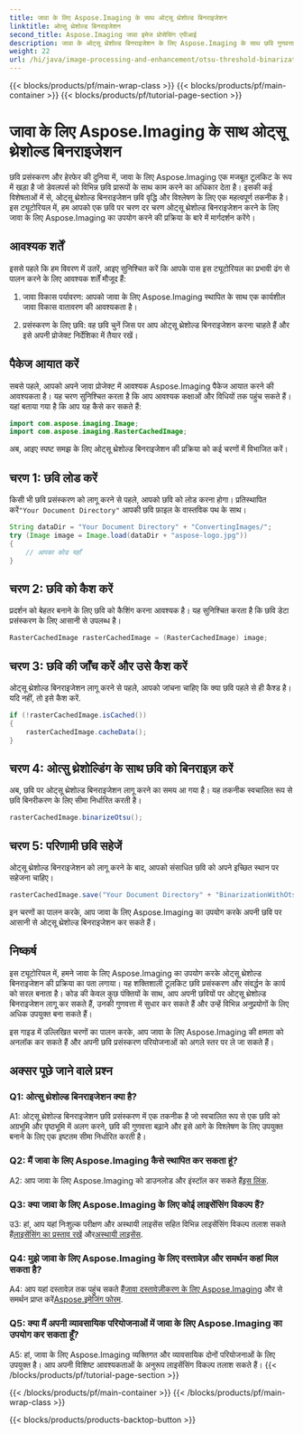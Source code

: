 ```yaml
---
title: जावा के लिए Aspose.Imaging के साथ ओट्सू थ्रेशोल्ड बिनराइजेशन
linktitle: ओत्सु थ्रेशोल्ड बिनराइजेशन
second_title: Aspose.Imaging जावा इमेज प्रोसेसिंग एपीआई
description: जावा के ओट्सू थ्रेशोल्ड बिनराइजेशन के लिए Aspose.Imaging के साथ छवि गुणवत्ता बढ़ाएँ। छवि प्रसंस्करण उत्कृष्टता के लिए हमारी चरण-दर-चरण मार्गदर्शिका का पालन करें।
weight: 22
url: /hi/java/image-processing-and-enhancement/otsu-threshold-binarization/
---
```


{{< blocks/products/pf/main-wrap-class >}}
{{< blocks/products/pf/main-container >}}
{{< blocks/products/pf/tutorial-page-section >}}

# जावा के लिए Aspose.Imaging के साथ ओट्सू थ्रेशोल्ड बिनराइजेशन

छवि प्रसंस्करण और हेरफेर की दुनिया में, जावा के लिए Aspose.Imaging एक मजबूत टूलकिट के रूप में खड़ा है जो डेवलपर्स को विभिन्न छवि प्रारूपों के साथ काम करने का अधिकार देता है। इसकी कई विशेषताओं में से, ओट्सू थ्रेशोल्ड बिनराइजेशन छवि वृद्धि और विश्लेषण के लिए एक महत्वपूर्ण तकनीक है। इस ट्यूटोरियल में, हम आपको एक छवि पर चरण दर चरण ओट्सू थ्रेशोल्ड बिनराइजेशन करने के लिए जावा के लिए Aspose.Imaging का उपयोग करने की प्रक्रिया के बारे में मार्गदर्शन करेंगे।

## आवश्यक शर्तें

इससे पहले कि हम विवरण में उतरें, आइए सुनिश्चित करें कि आपके पास इस ट्यूटोरियल का प्रभावी ढंग से पालन करने के लिए आवश्यक शर्तें मौजूद हैं:

1. जावा विकास पर्यावरण: आपको जावा के लिए Aspose.Imaging स्थापित के साथ एक कार्यशील जावा विकास वातावरण की आवश्यकता है।

2. प्रसंस्करण के लिए छवि: वह छवि चुनें जिस पर आप ओट्सू थ्रेशोल्ड बिनराइजेशन करना चाहते हैं और इसे अपनी प्रोजेक्ट निर्देशिका में तैयार रखें।

## पैकेज आयात करें

सबसे पहले, आपको अपने जावा प्रोजेक्ट में आवश्यक Aspose.Imaging पैकेज आयात करने की आवश्यकता है। यह चरण सुनिश्चित करता है कि आप आवश्यक कक्षाओं और विधियों तक पहुंच सकते हैं। यहां बताया गया है कि आप यह कैसे कर सकते हैं:

```java
import com.aspose.imaging.Image;
import com.aspose.imaging.RasterCachedImage;
```

अब, आइए स्पष्ट समझ के लिए ओट्सू थ्रेशोल्ड बिनराइजेशन की प्रक्रिया को कई चरणों में विभाजित करें।

## चरण 1: छवि लोड करें


 किसी भी छवि प्रसंस्करण को लागू करने से पहले, आपको छवि को लोड करना होगा। प्रतिस्थापित करें`"Your Document Directory"` आपकी छवि फ़ाइल के वास्तविक पथ के साथ। 

```java
String dataDir = "Your Document Directory" + "ConvertingImages/";
try (Image image = Image.load(dataDir + "aspose-logo.jpg"))
{
    // आपका कोड यहाँ
}
```

## चरण 2: छवि को कैश करें

प्रदर्शन को बेहतर बनाने के लिए छवि को कैशिंग करना आवश्यक है। यह सुनिश्चित करता है कि छवि डेटा प्रसंस्करण के लिए आसानी से उपलब्ध है।

```java
RasterCachedImage rasterCachedImage = (RasterCachedImage) image;
```

## चरण 3: छवि की जाँच करें और उसे कैश करें

ओट्सू थ्रेशोल्ड बिनराइजेशन लागू करने से पहले, आपको जांचना चाहिए कि क्या छवि पहले से ही कैश्ड है। यदि नहीं, तो इसे कैश करें.

```java
if (!rasterCachedImage.isCached())
{
    rasterCachedImage.cacheData();
}
```

## चरण 4: ओत्सु थ्रेशोल्डिंग के साथ छवि को बिनराइज़ करें

अब, छवि पर ओट्सू थ्रेशोल्ड बिनराइजेशन लागू करने का समय आ गया है। यह तकनीक स्वचालित रूप से छवि बिनरीकरण के लिए सीमा निर्धारित करती है।

```java
rasterCachedImage.binarizeOtsu();
```

## चरण 5: परिणामी छवि सहेजें

ओट्सू थ्रेशोल्ड बिनराइजेशन को लागू करने के बाद, आपको संसाधित छवि को अपने इच्छित स्थान पर सहेजना चाहिए।

```java
rasterCachedImage.save("Your Document Directory" + "BinarizationWithOtsuThreshold_out.jpg");
```

इन चरणों का पालन करके, आप जावा के लिए Aspose.Imaging का उपयोग करके अपनी छवि पर आसानी से ओट्सू थ्रेशोल्ड बिनराइजेशन कर सकते हैं।

## निष्कर्ष

इस ट्यूटोरियल में, हमने जावा के लिए Aspose.Imaging का उपयोग करके ओट्सू थ्रेशोल्ड बिनराइजेशन की प्रक्रिया का पता लगाया। यह शक्तिशाली टूलकिट छवि प्रसंस्करण और संवर्द्धन के कार्य को सरल बनाता है। कोड की केवल कुछ पंक्तियों के साथ, आप अपनी छवियों पर ओट्सू थ्रेशोल्ड बिनराइजेशन लागू कर सकते हैं, उनकी गुणवत्ता में सुधार कर सकते हैं और उन्हें विभिन्न अनुप्रयोगों के लिए अधिक उपयुक्त बना सकते हैं।

इस गाइड में उल्लिखित चरणों का पालन करके, आप जावा के लिए Aspose.Imaging की क्षमता को अनलॉक कर सकते हैं और अपनी छवि प्रसंस्करण परियोजनाओं को अगले स्तर पर ले जा सकते हैं।

## अक्सर पूछे जाने वाले प्रश्न

### Q1: ओत्सु थ्रेशोल्ड बिनराइजेशन क्या है?

A1: ओट्सू थ्रेशोल्ड बिनराइजेशन छवि प्रसंस्करण में एक तकनीक है जो स्वचालित रूप से एक छवि को अग्रभूमि और पृष्ठभूमि में अलग करने, छवि की गुणवत्ता बढ़ाने और इसे आगे के विश्लेषण के लिए उपयुक्त बनाने के लिए एक इष्टतम सीमा निर्धारित करती है।

### Q2: मैं जावा के लिए Aspose.Imaging कैसे स्थापित कर सकता हूं?

 A2: आप जावा के लिए Aspose.Imaging को डाउनलोड और इंस्टॉल कर सकते हैं[इस लिंक](https://releases.aspose.com/imaging/java/).

### Q3: क्या जावा के लिए Aspose.Imaging के लिए कोई लाइसेंसिंग विकल्प हैं?

 उ3: हां, आप यहां निःशुल्क परीक्षण और अस्थायी लाइसेंस सहित विभिन्न लाइसेंसिंग विकल्प तलाश सकते हैं[लाइसेंसिंग का प्रस्ताव रखें](https://purchase.aspose.com/buy) और[अस्थायी लाइसेंस](https://purchase.aspose.com/temporary-license/).

### Q4: मुझे जावा के लिए Aspose.Imaging के लिए दस्तावेज़ और समर्थन कहां मिल सकता है?

 A4: आप यहां दस्तावेज़ तक पहुंच सकते हैं[जावा दस्तावेज़ीकरण के लिए Aspose.Imaging](https://reference.aspose.com/imaging/java/) और से समर्थन प्राप्त करें[Aspose.इमेजिंग फोरम](https://forum.aspose.com/).

### Q5: क्या मैं अपनी व्यावसायिक परियोजनाओं में जावा के लिए Aspose.Imaging का उपयोग कर सकता हूँ?

A5: हां, जावा के लिए Aspose.Imaging व्यक्तिगत और व्यावसायिक दोनों परियोजनाओं के लिए उपयुक्त है। आप अपनी विशिष्ट आवश्यकताओं के अनुरूप लाइसेंसिंग विकल्प तलाश सकते हैं।
{{< /blocks/products/pf/tutorial-page-section >}}

{{< /blocks/products/pf/main-container >}}
{{< /blocks/products/pf/main-wrap-class >}}

{{< blocks/products/products-backtop-button >}}
